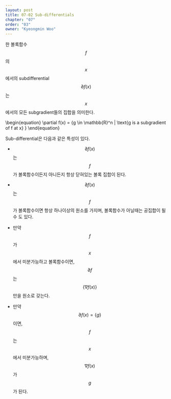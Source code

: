 ```yaml
---
layout: post
title: 07-02 Sub-differentials
chapter: "07"
order: "03"
owner: "Kyeongmin Woo"
---
```


한 볼록함수 $$f$$의 $$x$$에서의 subdifferential $$\partial f(x)$$는 $$x$$에서의 모든 subgradient들의 집합을 의미한다.  

>
\begin{equation}
\partial f(x) = \{g \in \mathbb{R}^n | \text{g is a subgradient of f at x} \}
\end{equation}

Sub-differential은 다음과 같은 특성이 있다.  

- $$\partial f(x)$$ 는 $$f$$가 볼록함수이든지 아니든지 항상 닫혀있는 볼록 집합이 된다.   

- $$\partial f(x)$$ 는 $$f$$가 볼록함수이면 항상 하나이상의 원소를 가지며, 볼록함수가 아닐때는 공집합이 될 수 도 있다. 

- 만약 $$f$$가 $$x$$ 에서 미분가능하고 볼록함수이면, $$\partial f$$는 $$\{\nabla f(x)\}$$ 만을 원소로 갖는다. 

- 만약 $$\partial f(x) = \{g\}$$ 이면, $$f$$는 $$x$$ 에서 미분가능하며, $$\nabla f(x)$$가 $$g$$가 된다.  

